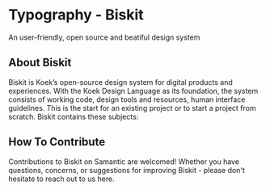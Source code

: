 <br><br>
# Typography - Biskit
An user-friendly, open source and beatiful design system

## About Biskit
Biskit is Koek’s open-source design system for digital products and experiences. With the Koek Design Language as its foundation, the system consists of working code, design tools and resources, human interface guidelines. This is the start for an existing project or to start a project from scratch. Biskit contains these subjects:

## How To Contribute
Contributions to Biskit on Samantic are welcomed! Whether you have questions, concerns, or suggestions for improving Biskit - please don't hesitate to reach out to us here.
